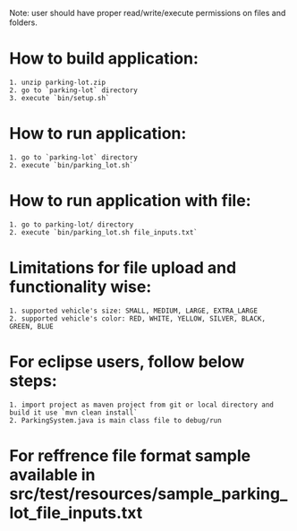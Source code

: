 
Note: user should have proper read/write/execute permissions on files and folders.

# How to build application:
	1. unzip parking-lot.zip
	2. go to `parking-lot` directory 
	3. execute `bin/setup.sh`
	
# How to run application:
	1. go to `parking-lot` directory
 	2. execute `bin/parking_lot.sh`
 	
# How to run application with file:
	1. go to parking-lot/ directory
 	2. execute `bin/parking_lot.sh file_inputs.txt` 	

# Limitations for file upload and functionality wise:
	1. supported vehicle's size: SMALL, MEDIUM, LARGE, EXTRA_LARGE
	2. supported vehicle's color: RED, WHITE, YELLOW, SILVER, BLACK, GREEN, BLUE


# For eclipse users, follow below steps:
	1. import project as maven project from git or local directory and build it use `mvn clean install`
	2. ParkingSystem.java is main class file to debug/run 
	
# For reffrence file format sample available in src/test/resources/sample_parking_lot_file_inputs.txt
	